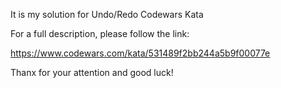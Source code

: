 It is my solution for Undo/Redo Codewars Kata

For a full description, please follow the link:

https://www.codewars.com/kata/531489f2bb244a5b9f00077e

Thanx for your attention and good luck!